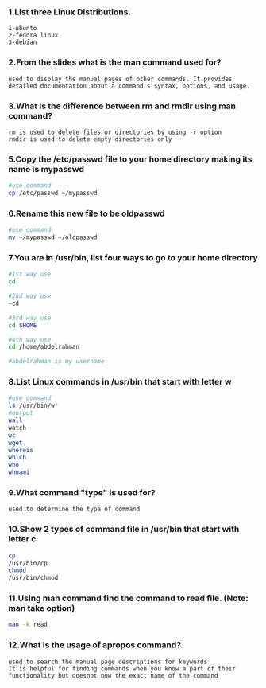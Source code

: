 ### 1.List three Linux Distributions.
```
1-ubunto
2-fedora linux
3-debian

```
### 2.From the slides what is the man command used for?
```
used to display the manual pages of other commands. It provides detailed documentation about a command's syntax, options, and usage.

```
### 3.What is the difference between rm and rmdir using man command?
```
rm is used to delete files or directories by using -r option
rmdir is used to delete empty directories only 
```
### 5.Copy the /etc/passwd file to your home directory making its name is mypasswd
```bash
#use command
cp /etc/passwd ~/mypasswd
```
### 6.Rename this new file to be oldpasswd
```bash
#use command
mv ~/mypasswd ~/oldpasswd

```
### 7.You are in /usr/bin, list four ways to go to your home directory
```bash
#1st way use
cd

#2nd way use
~cd

#3rd way use
cd $HOME

#4th way use
cd /home/abdelrahman

#abdelrahman is my username
```
### 8.List Linux commands in /usr/bin that start with letter w
```bash
#use command 
ls /usr/bin/w*
#output
wall
watch
wc
wget
whereis
which
who
whoami

```
### 9.What command "type" is used for?
```
used to determine the type of command
```
### 10.Show 2 types of command file in /usr/bin that start with letter c
```bash
cp
/usr/bin/cp
chmod
/usr/bin/chmod
```
### 11.Using man command find the command to read file. (Note: man take option)
```bash
man -k read
```

### 12.What is the usage of apropos command?
```
used to search the manual page descriptions for keywords     
It is helpful for finding commands when you know a part of their functionality but doesnot now the exact name of the command
```
